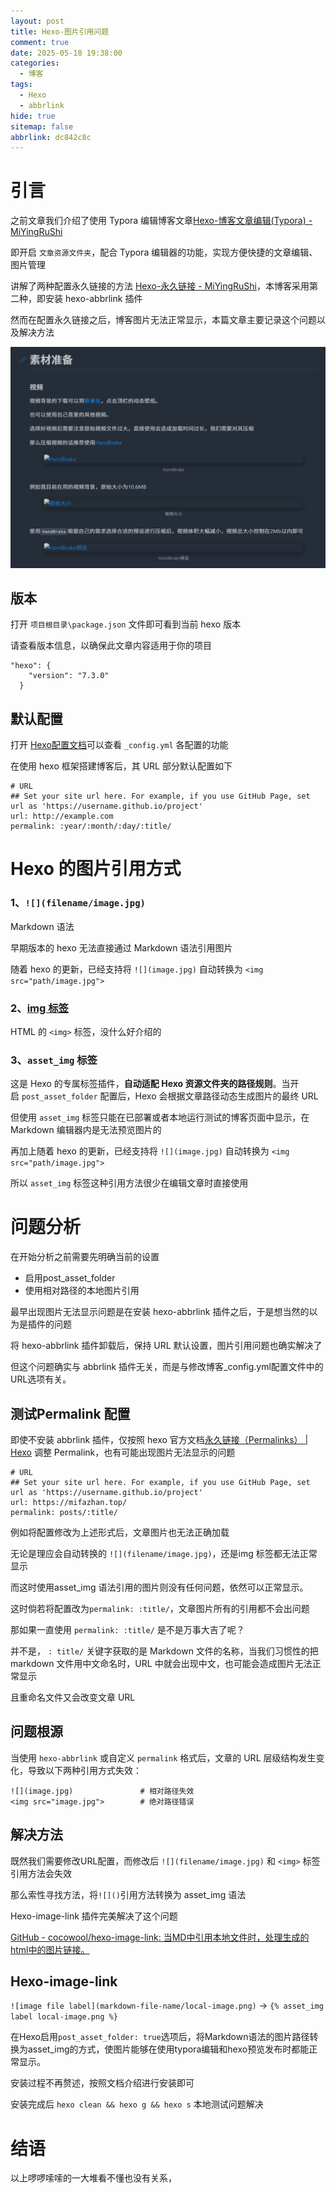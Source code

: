 ```yaml
---
layout: post
title: Hexo-图片引用问题
comment: true
date: 2025-05-18 19:38:00
categories:
  - 博客
tags:
  - Hexo
  - abbrlink
hide: true
sitemap: false
abbrlink: dc842c8c
---
```

# 引言

之前文章我们介绍了使用 Typora 编辑博客文章[Hexo-博客文章编辑(Typora) - MiYingRuShi](https://mifazhan.top/posts/b915b0ef/)

即开启 `文章资源文件夹`，配合 Typora 编辑器的功能，实现方便快捷的文章编辑、图片管理

讲解了两种配置永久链接的方法 [Hexo-永久链接 - MiYingRuShi](https://mifazhan.top/posts/33b326d2/)，本博客采用第二种，即安装 hexo-abbrlink 插件

然而在配置永久链接之后，博客图片无法正常显示，本篇文章主要记录这个问题以及解决方法

![](图片引用问题/file-20250519203608193.png)

## 版本

打开 `项目根目录\package.json` 文件即可看到当前 hexo 版本

请查看版本信息，以确保此文章内容适用于你的项目

```
"hexo": {
    "version": "7.3.0"
  }
```

## 默认配置

打开 [Hexo配置文档](https://hexo.io/zh-cn/docs/configuration.html)可以查看 `_config.yml` 各配置的功能

在使用 hexo 框架搭建博客后，其 URL 部分默认配置如下

```
# URL
## Set your site url here. For example, if you use GitHub Page, set url as 'https://username.github.io/project'
url: http://example.com
permalink: :year/:month/:day/:title/
```

# Hexo 的图片引用方式

 ### 1、`![](filename/image.jpg)`

Markdown 语法

早期版本的 hexo 无法直接通过 Markdown 语法引用图片

随着 hexo 的更新，已经支持将 `![](image.jpg)` 自动转换为 `<img src="path/image.jpg">`

### 2、[img 标签](https://hexo.io/zh-cn/docs/asset-folders#%E7%9B%B8%E5%AF%B9%E8%B7%AF%E5%BE%84%E5%BC%95%E7%94%A8%E7%9A%84%E6%A0%87%E7%AD%BE%E6%8F%92%E4%BB%B6)

HTML 的 `<img>` 标签，没什么好介绍的

### 3、`asset_img` 标签

这是 Hexo 的专属标签插件，​**​自动适配 Hexo 资源文件夹的路径规则​**​。当开启 `post_asset_folder` 配置后，Hexo 会根据文章路径动态生成图片的最终 URL

但使用 `asset_img` 标签只能在已部署或者本地运行测试的博客页面中显示，在 Markdown 编辑器内是无法预览图片的

再加上随着 hexo 的更新，已经支持将 `![](image.jpg)` 自动转换为 `<img src="path/image.jpg">`

所以 `asset_img` 标签这种引用方法很少在编辑文章时直接使用

# 问题分析

在开始分析之前需要先明确当前的设置
- 启用post_asset_folder
- 使用相对路径的本地图片引用

最早出现图片无法显示问题是在安装 hexo-abbrlink 插件之后，于是想当然的以为是插件的问题

将 hexo-abbrlink 插件卸载后，保持 URL 默认设置，图片引用问题也确实解决了

但这个问题确实与 abbrlink 插件无关，而是与修改博客_config.yml配置文件中的URL选项有关。

## 测试Permalink 配置

即使不安装 abbrlink 插件，仅按照 hexo 官方文档[永久链接（Permalinks） \| Hexo](https://hexo.io/zh-cn/docs/permalinks) 调整 Permalink，也有可能出现图片无法显示的问题

```
# URL
## Set your site url here. For example, if you use GitHub Page, set url as 'https://username.github.io/project'
url: https://mifazhan.top/
permalink: posts/:title/
```

例如将配置修改为上述形式后，文章图片也无法正确加载

无论是理应会自动转换的 `![](filename/image.jpg)`，还是img 标签都无法正常显示

而这时使用asset_img 语法引用的图片则没有任何问题，依然可以正常显示。

这时倘若将配置改为`permalink: :title/`，文章图片所有的引用都不会出问题

那如果一直使用 `permalink: :title/` 是不是万事大吉了呢？

并不是， `: title/` 关键字获取的是 Markdown 文件的名称，当我们习惯性的把 markdown 文件用中文命名时，URL 中就会出现中文，也可能会造成图片无法正常显示

且重命名文件又会改变文章 URL

## 问题根源

当使用 `hexo-abbrlink` 或自定义 `permalink` 格式后，文章的 URL 层级结构发生变化，导致以下两种引用方式失效：

```
![](image.jpg)               # 相对路径失效
<img src="image.jpg">        # 绝对路径错误
```

## 解决方法

既然我们需要修改URL配置，而修改后 `![](filename/image.jpg)` 和 `<img>` 标签引用方法会失效

那么索性寻找方法，将`![]()`引用方法转换为 ​​asset_img 语法

Hexo-image-link 插件完美解决了这个问题

[GitHub - cocowool/hexo-image-link: 当MD中引用本地文件时，处理生成的html中的图片链接。](https://github.com/cocowool/hexo-image-link)


## Hexo-image-link

`![image file label](markdown-file-name/local-image.png)` -> `{% asset_img label local-image.png %}`

在Hexo启用`post_asset_folder: true`选项后，将Markdown语法的图片路径转换为asset_img的方式，使图片能够在使用typora编辑和hexo预览发布时都能正常显示。

安装过程不再赘述，按照文档介绍进行安装即可

安装完成后 `hexo clean && hexo g && hexo s` 本地测试问题解决

# 结语

以上啰啰嗦嗦的一大堆看不懂也没有关系，
